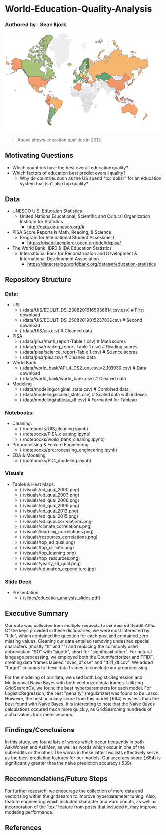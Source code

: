 # World-Education-Quality-Analysis
### Authored by : Sean Bjork

![](./visuals/ed_qual_2012.png)
> Above shows education qualities in 2012

## Motivating Questions

- Which countries have the best overall education quality?
- Which factors of education best predict overall quality?
  - Why do countries such as the US spend "top dollar" for an education system that isn't also top quality?

## Data

- UNESCO UIS: Education Statistics
  - United Nations Educational, Scientific and Cultural Organization Institute for Statistics
    - http://data.uis.unesco.org/#
- PISA Score Reports in Math, Reading, & Science
  - Program for International Student Assessment
    - https://pisadataexplorer.oecd.org/ide/idepisa/
- The World Bank: IBRD & IDA Education Statistics
  - International Bank for Reconstruction and Development & International Development Association
    - https://datacatalog.worldbank.org/dataset/education-statistics

## Repository Structure
### Data:

- UIS
  - (./data/UIS/EDULIT_DS_23082019165936814.csv.csv) # First download
  - (./data/UIS/EDULIT_DS_25082019015237837.csv) # Second download 
  - (./data/UIS/uis.csv) # Cleaned data
- PISA
  - (./data/pisa/math_report-Table 1.csv) # Math scores
  - (./data/pisa/reading_report-Table 1.csv) # Reading scores
  - (./data/pisa/science_report-Table 1.csv) # Science scores
  - (./data/pisa/pisa.csv) # Cleaned data
- World Bank
  - (./data/world_bank/API_4_DS2_en_csv_v2_103930.csv) # Data download
  - (./data/world_bank/world_bank.csv) # Cleaned data
- Modeling
  - (./data/modeling/original_stats.csv) # Combined data
  - (./data/modeling/scaled_stats.csv) # Scaled data with indexes
  - (./data/modeling/tableau_df.csv) # Formatted for Tableau

### Notebooks:

- Cleaning:
  - (./notebooks/UIS_cleaning.ipynb)
  - (./notebooks/PISA_cleaning.ipynb)
  - (./notebooks/world_bank_cleaning.ipynb)
- Preprocessing & Feature Engineering
  - (./notebooks/preprocessing_engineering.ipynb)
- EDA & Modeling
  - (./notebooks/EDA_modeling.ipynb)

### Visuals
- Tables & Heat Maps:
  - (./visuals/ed_qual_2000.png)
  - (./visuals/ed_qual_2003.png)
  - (./visuals/ed_qual_2006.png)
  - (./visuals/ed_qual_2009.png)
  - (./visuals/ed_qual_2012.png)
  - (./visuals/ed_qual_2015.png)
  - (./visuals/ed_qual_correlations.png)
  - (./visuals/climate_correlations.png)
  - (./visuals/learning_correlations.png)
  - (./visuals/resources_correlations.png)
  - (./visuals/top_ed_qual.png)
  - (./visuals/top_climate.png)
  - (./visuals/top_learning.png)
  - (./visuals/top_resources.png)
  - (./visuals/yearly_ed_qual.png)
  - (./visuals/education_expenditure.jpg)

### Slide Deck
- Presentation:
  - (./slides/education_analysis_slides.pdf)

## Executive Summary
Our data was collected from multiple requests to our desired Reddit APIs. Of the keys provided in these dictionaries, we were most interested by "title", which contained the question for each post and contained zero missing values. Cleaning our data entailed removing undesired special characters (mostly "#" and "\") and replacing the commonly used abbreviation "SO" with "sigoth", short for "significant other". For natural language processing, we employed both the CountVectorizer and TFIDF, creating data frames labeled "cvec_df.csv" and "tfidf_df.csv". We added "target" columns to these data frames to conclude our preprocessing.

For the modeling of our data, we used both LogisticRegression and Multinomial Naive Bayes with both vectorized data frames. Utilizing GridSearchCV, we found the best hyperparameters for each model. For LogisticRegression, the best "penalty" (regularizer) was found to be Lasso. However, the best accuracy score from this model (.664) was less than the best found with Naive Bayes. It is interesting to note that the Naive Bayes calculations occured much more quickly, as GridSearching hundreds of alpha-values took mere seconds.

## Findings/Conclusions
In this study, we found lists of words which occur frequently in both AskWomen and AskMen, as well as words which occur in one of the subreddits or the other. The words in these latter two lists effectively serve as the best-predicting features for our models. Our accuracy score (.664) is significantly greater than the naive prediction accuracy (.539).

## Recommendations/Future Steps
For further research, we encourage the collection of more data and vectorizing within the gridsearch to improve hyperparameter tuning. Also, feature engineering which included character and word counts, as well as incorporation of the 'text' feature from posts that included it, may improve modeling performance.


## References

